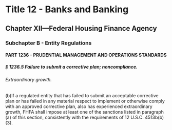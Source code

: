 
# Title 12 - Banks and Banking
## Chapter XII—Federal Housing Finance Agency
### Subchapter B - Entity Regulations
#### PART 1236 - PRUDENTIAL MANAGEMENT AND OPERATIONS STANDARDS
##### § 1236.5 Failure to submit a corrective plan; noncompliance.
###### Extraordinary growth.

(b)If a regulated entity that has failed to submit an acceptable corrective plan or has failed in any material respect to implement or otherwise comply with an approved corrective plan, also has experienced extraordinary growth, FHFA shall impose at least one of the sanctions listed in paragraph (a) of this section, consistently with the requirements of 12 U.S.C. 4513b(b)(3).
